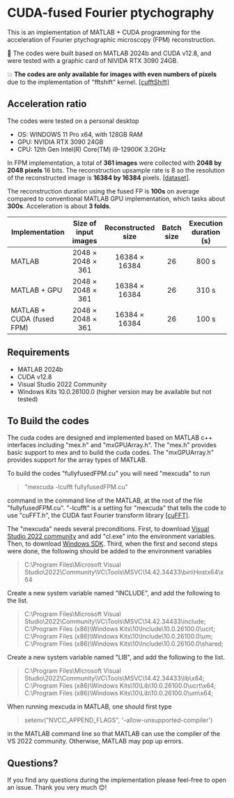 # CUDA-fused Fourier ptychography

This is an implementation of MATLAB + CUDA programming for the acceleration of Fourier ptychographic microscopy (FPM) reconstruction.

:bell: The codes were built based on MATLAB 2024b and CUDA v12.8, and were tested with a graphic card of NIVIDA RTX 3090 24GB.

:collision: **The codes are only available for images with even numbers of pixels** due to the implementation of "fftshift" kernel. [[cufftShift]](https://github.com/marwan-abdellah/cufftShift)
## Acceleration ratio

The codes were tested on a personal desktop <br>
* OS: WINDOWS 11 Pro x64, with 128GB RAM <br>
* GPU: NVIDIA RTX 3090 24GB <br>
* CPU: 12th Gen Intel(R) Core(TM) i9-12900K 3.2GHz <br>

In FPM implementation, a total of **361 images** were collected with **2048 by 2048 pixels** 16 bits. The reconstruction upsample rate is 8 so the resolution of the reconstructed image is **16384 by 16384** pixels. [[dataset]](https://drive.google.com/drive/folders/1oWm-0svOYzlnrEdqr_P8A-UoB4-NcQxF?usp=drive_link).

The reconstruction duration using the fused FP is **100s** on average compared to conventional MATLAB GPU implementation, which tasks about **300s**. Acceleration is about **3 folds**.

| Implementation          | Size of input images       | Reconstructed size   | Batch size | Execution duration (s)   | 
| --------                | :----:                     | :-----:        | :-----:          | :-----:  |
| MATLAB                   | 2048    × 2048 × 361      | 16384 × 16384   | 26            | 800 s   |
| MATLAB + GPU              | 2048    × 2048 × 361     | 16384 × 16384   | 26           | 310 s   |
| MATLAB + CUDA (fused FPM) | 2048    × 2048 × 361     | 16384 × 16384   | 26          | 100 s   |

## Requirements

* MATLAB 2024b
* CUDA v12.8
* Visual Studio 2022 Community
* Windows Kits 10.0.26100.0 (higher version may be available but not tested)

## To Build the codes

The cuda codes are designed and implemented based on MATLAB c++ interfaces including "mex.h" and "mxGPUArray.h". The "mex.h" provides basic support to mex and to build the cuda codes. The "mxGPUArray.h" provides support for the array types of MATLAB.

To build the codes "fullyfusedFPM.cu" you will need  "mexcuda" to run 
>"mexcuda -lcufft fullyfusedFPM.cu"

command in the command line of the MATLAB, at the root of the file "fullyfusedFPM.cu". "-lcufft" is a setting for "mexcuda" that tells the code to use "cuFFT.h", the CUDA fast Fourier transform library [[cuFFT]](https://docs.nvidia.com/cuda/cufft/).

The "mexcuda" needs several preconditions.
First, to download [Visual Studio 2022 community](https://visualstudio.microsoft.com/vs/community/) and add "cl.exe" into the environment variables.
Then, to download [Windows SDK](https://developer.microsoft.com/en-us/windows/downloads/windows-sdk/).
Third, when the first and second steps were done, the following should be added to the environment variables

> C:\Program Files\Microsoft Visual Studio\2022\Community\VC\Tools\MSVC\14.42.34433\bin\Hostx64\x64

Create a new system variable named "INCLUDE", and add the following to the list.

> C:\Program Files\Microsoft Visual Studio\2022\Community\VC\Tools\MSVC\14.42.34433\include; <br>
> C:\Program Files (x86)\Windows Kits\10\Include\10.0.26100.0\ucrt; <br>
> C:\Program Files (x86)\Windows Kits\10\Include\10.0.26100.0\um; <br>
> C:\Program Files (x86)\Windows Kits\10\Include\10.0.26100.0\shared; <br>

Create a new system variable named "LIB", and add the following to the list.

> C:\Program Files\Microsoft Visual Studio\2022\Community\VC\Tools\MSVC\14.42.34433\lib\x64; <br>
> C:\Program Files (x86)\Windows Kits\10\Lib\10.0.26100.0\ucrt\x64; <br>
> C:\Program Files (x86)\Windows Kits\10\Lib\10.0.26100.0\um\x64; <br>

When running mexcuda in MATLAB, one should first type
> setenv("NVCC_APPEND_FLAGS", '-allow-unsupported-compiler')

in the MATLAB command line so that MATLAB can use the compiler of the VS 2022 community. Otherwise, MATLAB may pop up errors. 

## Questions?
If you find any questions during the implementation please feel-free to open an issue. Thank you very much :blush:!
